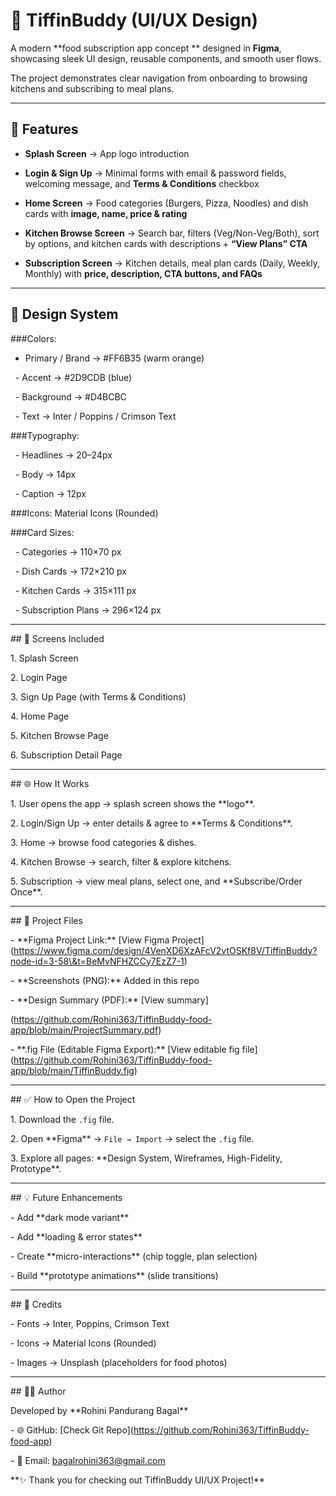 # 🍴 TiffinBuddy (UI/UX Design)



A modern **food subscription app concept ** designed in **Figma**, showcasing sleek UI design, reusable components, and smooth user flows.  

The project demonstrates clear navigation from onboarding to browsing kitchens and subscribing to meal plans.



---



## 🚀 Features



- **Splash Screen** → App logo introduction  

- **Login & Sign Up** → Minimal forms with email & password fields, welcoming message, and **Terms & Conditions** checkbox  

- **Home Screen** → Food categories (Burgers, Pizza, Noodles) and dish cards with **image, name, price & rating**  

- **Kitchen Browse Screen** → Search bar, filters (Veg/Non-Veg/Both), sort by options, and kitchen cards with descriptions + **“View Plans” CTA**  

- **Subscription Screen** → Kitchen details, meal plan cards (Daily, Weekly, Monthly) with **price, description, CTA buttons, and FAQs**  



---



## 🎨 Design System



###Colors:  

- Primary / Brand → #FF6B35 (warm orange)  

&nbsp; - Accent → #2D9CDB (blue)  

&nbsp; - Background → #D4BCBC  

&nbsp; - Text → Inter / Poppins / Crimson Text  



\###Typography:  

&nbsp; - Headlines → 20–24px  

&nbsp; - Body → 14px  

&nbsp; - Caption → 12px  



\###Icons: Material Icons (Rounded)  



\###Card Sizes:  

&nbsp; - Categories → 110×70 px  

&nbsp; - Dish Cards → 172×210 px  

&nbsp; - Kitchen Cards → 315×111 px  

&nbsp; - Subscription Plans → 296×124 px  



---



\## 📱 Screens Included



1\. Splash Screen  

2\. Login Page  

3\. Sign Up Page (with Terms \& Conditions)  

4\. Home Page  

5\. Kitchen Browse Page  

6\. Subscription Detail Page  



---



\## 🌐 How It Works



1\. User opens the app → splash screen shows the \*\*logo\*\*.  

2\. Login/Sign Up → enter details \& agree to \*\*Terms \& Conditions\*\*.  

3\. Home → browse food categories \& dishes.  

4\. Kitchen Browse → search, filter \& explore kitchens.  

5\. Subscription → view meal plans, select one, and \*\*Subscribe/Order Once\*\*.  



---



\## 📂 Project Files



\- \*\*Figma Project Link:\*\* \[View Figma Project](https://www.figma.com/design/4VenXD6XzAFcV2vtOSKf8V/TiffinBuddy?node-id=3-58\&t=BeMvNFHZCCy7EzZ7-1)  

\- \*\*Screenshots (PNG):\*\* Added in this repo  

\- \*\*Design Summary (PDF):\*\* \[View summary]

(https://github.com/Rohini363/TiffinBuddy-food-app/blob/main/ProjectSummary.pdf)

\- \*\*.fig File (Editable Figma Export):\*\* \[View editable fig file](https://github.com/Rohini363/TiffinBuddy-food-app/blob/main/TiffinBuddy.fig)  



---



\## ✅ How to Open the Project



1\. Download the `.fig` file.  

2\. Open \*\*Figma\*\* → `File → Import` → select the `.fig` file.  

3\. Explore all pages: \*\*Design System, Wireframes, High-Fidelity, Prototype\*\*.  



---



\## 💡 Future Enhancements



\- Add \*\*dark mode variant\*\*  

\- Add \*\*loading \& error states\*\*  

\- Create \*\*micro-interactions\*\* (chip toggle, plan selection)  

\- Build \*\*prototype animations\*\* (slide transitions)  



---



\## 🙌 Credits



\- Fonts → Inter, Poppins, Crimson Text  

\- Icons → Material Icons (Rounded)  

\- Images → Unsplash (placeholders for food photos)  



---



\## 👩‍💻 Author



Developed by \*\*Rohini Pandurang Bagal\*\*  

\- 🌐 GitHub: \[Check Git Repo](https://github.com/Rohini363/TiffinBuddy-food-app)  

\- 📧 Email: bagalrohini363@gmail.com  



\*\*✨ Thank you for checking out TiffinBuddy UI/UX Project!\*\*



